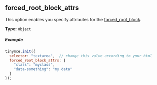 ## forced_root_block_attrs

This option enables you specify attributes for the [forced_root_block](#forced_root_block).

**Type:** `Object`

##### Example

```js
tinymce.init({
  selector: "textarea",  // change this value according to your html
  forced_root_block_attrs: {
    "class": "myclass",
    "data-something": "my data"
  }
});
```
